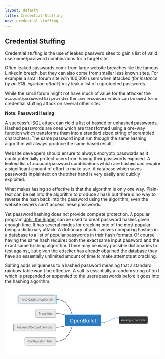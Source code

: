 ```yaml
---
layout: default
title: Credential Stuffing
nav: credential_stuffing
---
```


## Credential Stuffing

Credential stuffing is the use of leaked password sites to gain a list of valid username/password combinations for a target site.

Often leaked passwords come from large website breaches like the famous LinkedIn breach, but they can also come from smaller less known sites. For example a small forum site with 100,000 users when attacked *(for instance by an SQL injection attack)* may leak a list of unprotected passwords.


While the small forum might not have much of value for the attacker the account/password list provides the raw resources which can be used for a credential stuffing attack on several other sites.

**Note: Password Hasing**

A successful SQL attack can yield a list of hashed or unhashed passwords. Hashed passwords are ones which are transformed using a one-way function which transforms them into a standard sized string of scrambled charachters. The same password input run through the same hashing algorithm will always produce the same hased result.

Website developers should ensure to always encrypto passwords as it could potentially protect users from having their passwords exposed. A leaked list of account/password combinations which are hashed can require a significant amount of effort to make use. A database which saves passwords in plaintext on the other hand is very easily and quickly exploited.

What makes hasing so effective is that the algorithm is only one way. Plain-text can be put into the algorithm to produce a hash but there is no way to reverse the hash back into the password using the algorithm, even the website owners can't access these passwords.

Yet password hashing does not provide complete protection. A popular program [John the Ripper](https://github.com/magnumripper/JohnTheRipper) can be used to break password hashes given enough time. It has several modes for cracking one of the most popular being a dictionary attack. A dictionary attack involves comparing hashes in a database to a list of popular passwords in their hash formats. Of course having the same hash requires both the exact same input password and the exact same hashing algorithm. There may be many possible dictionaries to test against, but given the attacker has already obtained the database they have an essentially unlimited amount of time to make attempts at cracking.

Salting adds uniqueness to a hashed password meaning that a standard rainbow table won't be effective. A salt is essentially a random string of text which is prepended or appended to the users passwords before it goes into the hashing algorithm. 


![OpenBullet Process](../imgs/openbullet.png)
